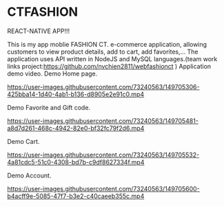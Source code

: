 # CTFASHION
REACT-NATIVE APP!!!

This is my app moblie FASHION CT.
e-commerce application, allowing customers to view product details, add to cart, add favorites,...
The application uses API written in NodeJS and MySQL languages.(team work links project:https://github.com/nvchien2811/webfashionct )
Application demo video.
Demo Home page.

https://user-images.githubusercontent.com/73240563/149705306-425bba14-1d40-4ab1-b136-d8905e2e91c0.mp4

Demo Favorite and Gift code.

https://user-images.githubusercontent.com/73240563/149705481-a8d7d261-468c-4942-82e0-bf32fc79f2d6.mp4

Demo Cart.

https://user-images.githubusercontent.com/73240563/149705532-4a81cdc5-51c0-4308-bd7b-c9df8627334f.mp4

Demo Account.

https://user-images.githubusercontent.com/73240563/149705600-b4acff9e-5085-47f7-b3e2-c40caeeb355c.mp4

